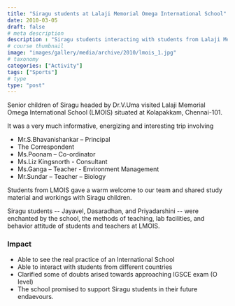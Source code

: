 ```yaml
---
title: "Siragu students at Lalaji Memorial Omega International School"
date: 2010-03-05
draft: false
# meta description
description : "Siragu students interacting with students from Lalaji Memorial Omega International School (LMOIS)"
# course thumbnail
image: "images/gallery/media/archive/2010/lmois_1.jpg"
# taxonomy
categories: ["Activity"]
tags: ["Sports"]
# type
type: "post"
---
```


Senior children of Siragu headed by Dr.V.Uma visited Lalaji Memorial Omega 
International School (LMOIS) situated at Kolapakkam, Chennai-101.

It was a very much informative, energizing and interesting trip involving

 * Mr.S.Bhavanishankar – Principal
 * The Correspondent
 * Ms.Poonam – Co-ordinator
 * Ms.Liz Kingsnorth - Consultant
 * Ms.Ganga – Teacher - Environment Management
 * Mr.Sundar – Teacher – Biology

Students from LMOIS gave a warm welcome to our team and shared study material 
and workings with Siragu children.

Siragu students -- Jayavel, Dasaradhan, and Priyadarshini -- were enchanted by the 
school, the methods of teaching, lab facilities, and behavior attitude of 
students and teachers at LMOIS.

### Impact

 * Able to see the real practice of an International School
 * Able to interact with students from different countries
 * Clarified some of doubts arised towards approaching IGSCE exam (O level)
 * The school promised to support Siragu students in their future endaevours.




